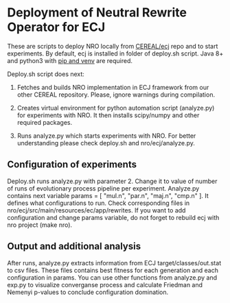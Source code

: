 # Deployment of Neutral Rewrite Operator for ECJ 

These are scripts to deploy NRO locally from [CEREAL/ecj](https://github.com/cereal-lab/ecj) repo and to start experiments.
By default, ecj is installed in folder of deploy&#46;sh script. Java 8+ and python3 with [pip and venv](https://packaging.python.org/guides/installing-using-pip-and-virtual-environments/) are required.

Deploy&#46;sh script does next:

1. Fetches and builds NRO implementation in ECJ framework from our other CEREAL repository. Please, ignore warnings during compilation. 

2. Creates virtual environment for python automation script (analyze&#46;py) for experiments with NRO. It then installs scipy/numpy and other required packages. 

3. Runs analyze&#46;py which starts experiments with NRO. For better understanding please check deploy&#46;sh and nro/ecj/analyze&#46;py.

## Configuration of experiments 

Deploy&#46;sh runs analyze&#46;py with parameter 2. Change it to value of number of runs of evolutionary process pipeline per experiment. Analyze&#46;py contains next variable params = [ "mul.n", "par.n", "maj.n", "cmp.n" ]. It defines what configurations to run. Check corresponding files in nro/ecj/src/main/resources/ec/app/rewrites. If you want to add configuration and change params variable, do not forget to rebuild ecj with nro project (make nro). 

## Output and additional analysis 

After runs, analyze&#46;py extracts information from ECJ target/classes/out&#46;stat to csv files. These files contains best fitness for each generation and each configuration in params. You can use other functions from analyze&#46;py and exp&#46;py to visualize converganse process and calculate Friedman and Nemenyi p-values to conclude configuration domination. 
